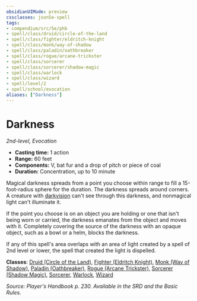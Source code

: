 ```yaml
---
obsidianUIMode: preview
cssclasses: json5e-spell
tags:
- compendium/src/5e/phb
- spell/class/druid/circle-of-the-land
- spell/class/fighter/eldritch-knight
- spell/class/monk/way-of-shadow
- spell/class/paladin/oathbreaker
- spell/class/rogue/arcane-trickster
- spell/class/sorcerer
- spell/class/sorcerer/shadow-magic
- spell/class/warlock
- spell/class/wizard
- spell/level/2
- spell/school/evocation
aliases: ["Darkness"]
---
```

# Darkness
*2nd-level, Evocation*  

- **Casting time:** 1 action
- **Range:** 60 feet
- **Components:** V, bat fur and a drop of pitch or piece of coal
- **Duration:** Concentration, up to 10 minute

Magical darkness spreads from a point you choose within range to fill a 15-foot-radius sphere for the duration. The darkness spreads around corners. A creature with [darkvision](_senses.md#darkvision) can't see through this darkness, and nonmagical light can't illuminate it.

If the point you choose is on an object you are holding or one that isn't being worn or carried, the darkness emanates from the object and moves with it. Completely covering the source of the darkness with an opaque object, such as a bowl or a helm, blocks the darkness.

If any of this spell's area overlaps with an area of light created by a spell of 2nd level or lower, the spell that created the light is dispelled.

**Classes**: [Druid (Circle of the Land)](compendium/classes/druid-circle-of-the-land.md), [Fighter (Eldritch Knight)](compendium/classes/fighter-eldritch-knight.md), [Monk (Way of Shadow)](compendium/classes/monk-way-of-shadow.md), [Paladin (Oathbreaker)](compendium/classes/paladin-oathbreaker.md), [Rogue (Arcane Trickster)](compendium/classes/rogue-arcane-trickster.md), [Sorcerer (Shadow Magic)](compendium/classes/sorcerer-shadow-magic-xge.md), [Sorcerer](compendium/classes/sorcerer.md), [Warlock](compendium/classes/warlock.md), [Wizard](compendium/classes/wizard.md)

*Source: Player's Handbook p. 230. Available in the SRD and the Basic Rules.*
